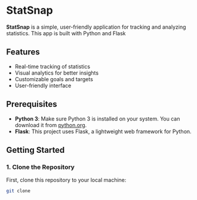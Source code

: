 # StatSnap

**StatSnap** is a simple, user-friendly application for tracking and analyzing statistics. This app is built with Python and Flask

## Features

- Real-time tracking of statistics
- Visual analytics for better insights
- Customizable goals and targets
- User-friendly interface

## Prerequisites

- **Python 3**: Make sure Python 3 is installed on your system. You can download it from [python.org](https://www.python.org/downloads/).
- **Flask**: This project uses Flask, a lightweight web framework for Python.

## Getting Started

### 1. Clone the Repository

First, clone this repository to your local machine:

```bash git clone <https://github.com/duckie-boy/StatSnap.git>
git clone
